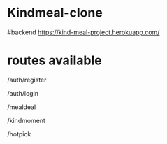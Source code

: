 # Kindmeal-clone
#backend 
https://kind-meal-project.herokuapp.com/

# routes available

/auth/register


/auth/login


/mealdeal


/kindmoment


/hotpick
